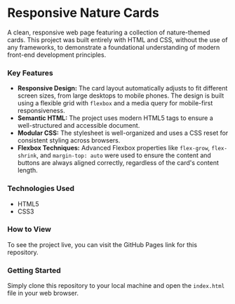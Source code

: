 # Responsive Nature Cards

A clean, responsive web page featuring a collection of nature-themed cards. This project was built entirely with HTML and CSS, without the use of any frameworks, to demonstrate a foundational understanding of modern front-end development principles.

### Key Features
* **Responsive Design:** The card layout automatically adjusts to fit different screen sizes, from large desktops to mobile phones. The design is built using a flexible grid with `flexbox` and a media query for mobile-first responsiveness.
* **Semantic HTML:** The project uses modern HTML5 tags to ensure a well-structured and accessible document.
* **Modular CSS:** The stylesheet is well-organized and uses a CSS reset for consistent styling across browsers.
* **Flexbox Techniques:** Advanced Flexbox properties like `flex-grow`, `flex-shrink`, and `margin-top: auto` were used to ensure the content and buttons are always aligned correctly, regardless of the card's content length.

### Technologies Used
- HTML5
- CSS3

### How to View
To see the project live, you can visit the GitHub Pages link for this repository.

### Getting Started
Simply clone this repository to your local machine and open the `index.html` file in your web browser.
